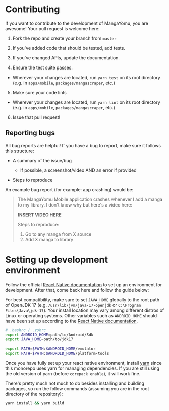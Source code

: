 # Contributing

If you want to contribute to the development of MangaYomu, you are awesome! Your pull request is welcome here:

1. Fork the repo and create your branch from `master`

2. If you've added code that should be tested, add tests.

3. If you've changed APIs, update the documentation.

4. Ensure the test suite passes.

- Wherever your changes are located, run `yarn test` on its root directory (e.g. in `apps/mobile`,
  `packages/mangascraper`, etc.)

5. Make sure your code lints

- Wherever your changes are located, run `yarn lint` on its root directory (e.g. in `apps/mobile`,
  `packages/mangascraper`, etc.)

6. Issue that pull request!

## Reporting bugs

All bug reports are helpful! If you have a bug to report, make sure it follows this structure:

- A summary of the issue/bug

  - If possible, a screenshot/video AND an error if provided

- Steps to reproduce

An example bug report (for example: app crashing) would be:

> The MangaYomu Mobile application crashes whenever I add a manga to my library. I don't know why but here's a video here:
>
> **INSERT VIDEO HERE**
>
> Steps to reproduce:
>
> 1. Go to any manga from X source
> 2. Add X manga to library

# Setting up development environment

Follow the official [React Native documentation](https://reactnative.dev/docs/set-up-your-environment) to set up an environment for development. After that, come back here and follow the guide below:

For best compatibility, make sure to set `JAVA_HOME` globally to the root path of OpenJDK 17 (e.g. `/usr/lib/jvm/java-17-openjdk` or `C:\Program Files\Java\jdk-17`). Your install location may vary among different distros of Linux or operating systems. Other variables such as `ANDROID_HOME` should have been set up according to the [React Native documentation](https://reactnative.dev/docs/set-up-your-environment).

```sh
# .bashrc / .zshrc
export ANDROID_HOME=path/to/Android/Sdk
export JAVA_HOME=path/to/jdk17

export PATH=$PATH:$ANDROID_HOME/emulator
export PATH=$PATH:$ANDROID_HOME/platform-tools
```

Once you have fully set up your react native environment, install [yarn](https://yarnpkg.com/getting-started/install) since this monorepo uses yarn for managing dependencies. If you are still using the old version of yarn (before `corepack enable`), it will work fine.

There's pretty much not much to do besides installing and building packages, so run the follow commands (assuming you are in the root directory of the repository):

```bash
yarn install && yarn build
```
